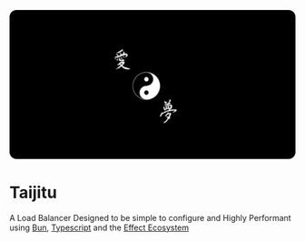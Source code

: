 ![balance](https://github.com/Inalegwu/Taijitu/blob/main/assets/balance.jpg)

# Taijitu
A Load Balancer Designed to be simple to configure and Highly Performant
using [Bun](https://bun.sh), [Typescript](https://typescriptlang.org/) and the [Effect Ecosystem](https://effect.website)

